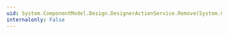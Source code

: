 ```yaml
---
uid: System.ComponentModel.Design.DesignerActionService.Remove(System.ComponentModel.Design.DesignerActionList)
internalonly: False
---
```

